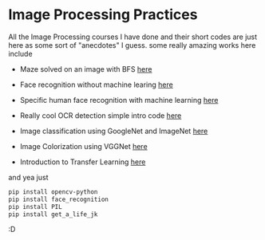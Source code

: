 # Image Processing Practices 
All the Image Processing courses I have done and their short codes are just here as some sort of "anecdotes" I guess.
some really amazing works here include 

- Maze solved on an image with BFS [here](https://github.com/kazzastic/CV/tree/master/maze)

- Face recognition without machine learing [here](https://github.com/kazzastic/CV/blob/master/face_rec.py)

- Specific human face recognition with machine learning [here](https://github.com/kazzastic/CV/blob/master/machine_learing.py)

- Really cool OCR detection simple intro code [here](https://github.com/kazzastic/CV/blob/master/OCR.py)

- Image classification using GoogleNet and ImageNet [here](https://github.com/kazzastic/CV/blob/master/Deep%20Learning/image_classification.ipynb)


- Image Colorization using VGGNet [here](https://github.com/kazzastic/CV/blob/master/Deep%20Learning/Assignment%20%23%206%20(Image%20Colorization).ipynb)


- Introduction to Transfer Learning [here](https://github.com/kazzastic/CV/blob/master/Transfer%20Learning/Trasnfer%20Learning.ipynb)


and yea just 
```bash 
pip install opencv-python
pip install face_recognition 
pip install PIL 
pip install get_a_life_jk
```
:D
